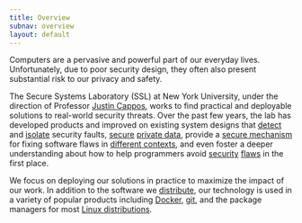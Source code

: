 ```yaml
---
title: Overview
subnav: overview
layout: default
---
```


Computers are a pervasive and powerful part of our everyday lives.  Unfortunately, due to poor security design, they often also present substantial risk to our privacy and safety.

The Secure Systems Laboratory (SSL) at New York University, under the
direction of Professor [Justin Cappos](personalpages/jcappos/), works
to find practical and
deployable solutions to real-world security threats.   Over the past few
years, the lab has developed products and improved on existing system
designs that [detect](projects#crashsimulator) and
[isolate](projects#lind) security faults, [secure](projects#pph)
[private data](projects#sensibility),
provide a [secure mechanism](projects#tuf) for fixing software flaws in
[different contexts](projects#uptane), and even foster a deeper
understanding about how to help programmers avoid 
[security](projects#blindspots) [flaws](projects#atoms) in the first place.

We focus on deploying our solutions in practice to maximize the impact
of our work.  In addition to the software we
[distribute](projects#seattle),
our technology is used in a
variety of popular products including [Docker](https://www.docker.com/),
[git](https://git-scm.com/), and the package managers for most [Linux
distributions](https://en.wikipedia.org/wiki/Linux).
